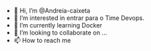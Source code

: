 - 👋 Hi, I’m @Andreia-caixeta
- 👀 I’m interested in entrar para o Time Devops.
- 🌱 I’m currently learning Docker
- 💞️ I’m looking to collaborate on ...
- 📫 How to reach me 

<!---
Andreia-caixeta/Andreia-caixeta is a ✨ special ✨ repository because its `README.md` (this file) appears on your GitHub profile.
You can click the Preview link to take a look at your changes.
--->
